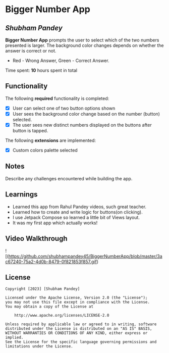 # Bigger Number App

## *Shubham Pandey*

**Bigger Number App** prompts the user to select which of the two numbers presented is larger. The background color changes depends on whether the answer is correct or not. 
* Red - Wrong Answer, Green - Correct Answer.

Time spent: **10** hours spent in total

## Functionality

The following **required** functionality is completed:

* [x] User can select one of two button options shown
* [x] User sees the background color change based on the number (button) selected.
* [x] The user sees new distinct numbers displayed on the buttons after button is tapped.

The following **extensions** are implemented:

* [x] Custom colors palette selected


## Notes

Describe any challenges encountered while building the app.

## Learnings

* Learned this app from Rahul Pandey videos, such great teacher.
* Learned how to create and write logic for buttons(on clicking).
* I use Jetpack Compose so learned a little bit of Views layout.
* It was my first app which actually works!  

## Video Walkthrough
![(https://github.com/shubhampandey45/BiggerNumberApp/blob/master/3ac67240-75a2-4d0b-8479-0f821853f857.gif)


## License 

    Copyright [2023] [Shubham Pandey]

    Licensed under the Apache License, Version 2.0 (the "License");
    you may not use this file except in compliance with the License.
    You may obtain a copy of the License at

        http://www.apache.org/licenses/LICENSE-2.0

    Unless required by applicable law or agreed to in writing, software
    distributed under the License is distributed on an "AS IS" BASIS,
    WITHOUT WARRANTIES OR CONDITIONS OF ANY KIND, either express or implied.
    See the License for the specific language governing permissions and
    limitations under the License.
